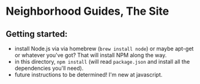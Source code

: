# Neighborhood Guides, The Site

## Getting started:

- install Node.js via via homebrew (`brew install node`) or maybe apt-get or whatever you've got? That will install NPM along the way.
- in this directory, `npm install` (will read `package.json` and install all the dependencies you'll need). 
- future instructions to be determined! I'm new at javascript.
